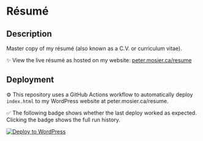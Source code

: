 # Résumé

## Description
Master copy of my résumé (also known as a C.V. or curriculum vitae).

✨ View the live résumé as hosted on my website: [peter.mosier.ca/resume](https://peter.mosier.ca/resume)

## Deployment

⚙️ This repository uses a GitHub Actions workflow to automatically deploy `index.html` to my WordPress website at peter.mosier.ca/resume.

✅ The following badge shows whether the last deploy worked as expected. Clicking the badge shows the full run history.

[![Deploy to WordPress](https://github.com/PeterMosier/resume/actions/workflows/deploy.yml/badge.svg)](https://github.com/PeterMosier/resume/actions/workflows/deploy.yml)
